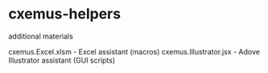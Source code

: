 # cxemus-helpers
additional materials


cxemus.Excel.xlsm - Excel assistant (macros)
cxemus.Illustrator.jsx - Adove Illustrator assistant (GUI scripts)
